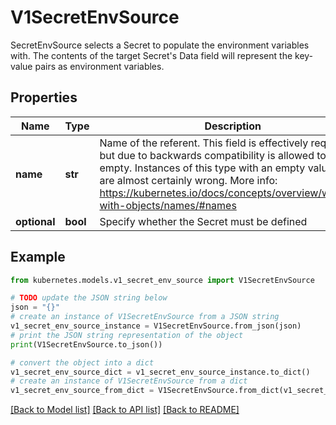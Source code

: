# V1SecretEnvSource

SecretEnvSource selects a Secret to populate the environment variables with.  The contents of the target Secret's Data field will represent the key-value pairs as environment variables.

## Properties

Name | Type | Description | Notes
------------ | ------------- | ------------- | -------------
**name** | **str** | Name of the referent. This field is effectively required, but due to backwards compatibility is allowed to be empty. Instances of this type with an empty value here are almost certainly wrong. More info: https://kubernetes.io/docs/concepts/overview/working-with-objects/names/#names | [optional] [default to '']
**optional** | **bool** | Specify whether the Secret must be defined | [optional] 

## Example

```python
from kubernetes.models.v1_secret_env_source import V1SecretEnvSource

# TODO update the JSON string below
json = "{}"
# create an instance of V1SecretEnvSource from a JSON string
v1_secret_env_source_instance = V1SecretEnvSource.from_json(json)
# print the JSON string representation of the object
print(V1SecretEnvSource.to_json())

# convert the object into a dict
v1_secret_env_source_dict = v1_secret_env_source_instance.to_dict()
# create an instance of V1SecretEnvSource from a dict
v1_secret_env_source_from_dict = V1SecretEnvSource.from_dict(v1_secret_env_source_dict)
```
[[Back to Model list]](../README.md#documentation-for-models) [[Back to API list]](../README.md#documentation-for-api-endpoints) [[Back to README]](../README.md)


